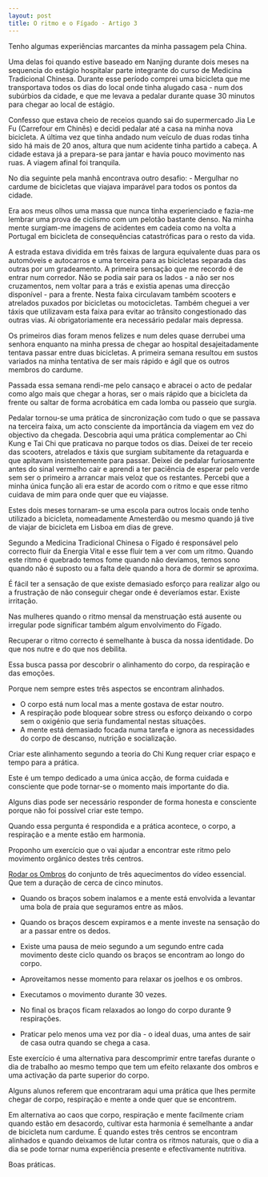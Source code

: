 ```yaml
---
layout: post
title: O ritmo e o Fígado - Artigo 3
--- 
```

Tenho algumas experiências marcantes da minha passagem pela China.

Uma delas foi quando estive baseado em Nanjing durante dois meses na sequencia do estágio hospitalar parte integrante do curso de Medicina Tradicional Chinesa. Durante esse período comprei uma bicicleta que me transportava todos os dias do local onde tinha alugado casa - num dos subúrbios da cidade, e que me levava a pedalar durante quase 30 minutos para chegar ao local de estágio.

Confesso que estava cheio de receios quando sai do supermercado Jia Le Fu (Carrefour em Chinês) e decidi pedalar até a casa na minha nova bicicleta. A última vez que tinha andado num veículo de duas rodas tinha sido há mais de 20 anos, altura que num acidente tinha partido a cabeça. A cidade estava já a prepara-se para jantar e havia pouco movimento nas ruas. A viagem afinal foi tranquila. 

No dia seguinte pela manhã encontrava outro desafio: - Mergulhar no cardume de bicicletas que viajava imparável para todos os pontos da cidade. 

Era aos meus olhos uma massa que nunca tinha experienciado e fazia-me lembrar uma prova de ciclismo com um pelotão bastante denso. Na minha mente surgiam-me imagens de acidentes em cadeia como na volta a Portugal em bicicleta de consequências catastróficas para o resto da vida.

A estrada estava dividida em três faixas de largura equivalente duas para os automóveis e autocarros e uma terceira para as bicicletas separada das outras por um gradeamento. A primeira sensação que me recordo é de entrar num corredor. Não se podia sair para os lados - a não ser nos cruzamentos, nem voltar para a trás e existia apenas uma direcção disponível - para a frente. Nesta faixa circulavam também scooters e atrelados puxados por bicicletas ou motocicletas. Também cheguei a ver táxis que utilizavam esta faixa para evitar ao trânsito congestionado das outras vias. Ai obrigatoriamente era necessário pedalar mais depressa.  

Os primeiros dias foram menos felizes e num deles quase derrubei uma senhora enquanto na minha pressa de chegar ao hospital desajeitadamente tentava passar entre duas bicicletas. A primeira semana resultou em sustos variados na minha tentativa de ser mais rápido e ágil que os outros membros do cardume.

Passada essa semana rendi-me pelo cansaço e abracei o acto de pedalar como algo mais que chegar a horas, ser o mais rápido que a bicicleta da frente ou saltar de forma acrobática em cada lomba ou passeio que surgia. 

Pedalar tornou-se uma prática de sincronização com tudo o que se passava na terceira faixa, um acto consciente da importância da viagem em vez do objectivo da chegada. Descobria aqui uma prática complementar ao Chi Kung e Tai Chi que praticava no parque todos os dias. Deixei de ter receio das scooters, atrelados e táxis que surgiam subitamente da retaguarda e que apitavam insistentemente para passar. Deixei de pedalar furiosamente antes do sinal vermelho cair e aprendi a ter paciência de esperar pelo verde sem ser o primeiro a arrancar mais veloz que os restantes. Percebi que a minha única função ali era estar de acordo com o ritmo e que esse ritmo cuidava de mim para onde quer que eu viajasse. 

Estes dois meses tornaram-se uma escola para outros locais onde tenho utilizado a bicicleta, nomeadamente Amesterdão ou mesmo quando já tive de viajar de bicicleta em Lisboa em dias de greve. 

Segundo a Medicina Tradicional Chinesa o Fígado é responsável pelo correcto fluir da Energia Vital e esse fluir tem a ver com um ritmo. Quando este ritmo é quebrado temos fome quando não devíamos, temos sono quando não é suposto ou a falta dele quando a hora de dormir se aproxima. 

É fácil ter a sensação de que existe demasiado esforço para realizar algo ou a frustração de não conseguir chegar onde é deveríamos estar. Existe irritação.

Nas mulheres quando o ritmo mensal da menstruação está ausente ou irregular pode significar também algum envolvimento do Fígado. 

Recuperar o ritmo correcto é semelhante à busca da nossa identidade. Do que nos nutre e do que nos debilita. 

Essa busca passa por descobrir o alinhamento do corpo, da respiração e das emoções. 

Porque nem sempre estes três aspectos se encontram alinhados.

+ O corpo está num local mas a mente gostava de estar noutro. 
+ A respiração pode bloquear sobre stress ou esforço deixando o corpo sem o oxigénio que seria fundamental nestas situações.
+ A mente está demasiado focada numa tarefa e ignora as necessidades do corpo de descanso, nutrição e socialização. 

Criar este alinhamento segundo a teoria do Chi Kung requer criar espaço e tempo para a prática.

Este é um tempo dedicado a uma única acção, de forma cuidada e consciente que pode tornar-se o momento mais importante do dia. 

Alguns dias pode ser necessário responder de forma honesta e consciente porque não foi possível criar este tempo. 

Quando essa pergunta é respondida e a prática acontece, o corpo, a respiração e a mente estão em harmonia. 

Proponho um exercício que o vai ajudar a encontrar este ritmo pelo movimento orgânico destes três centros. 

[Rodar os Ombros](https://vimeo.com/60335737#t=6m53s) do conjunto de três aquecimentos do vídeo essencial. Que tem a duração de cerca de cinco minutos.

+ Quando os braços sobem inalamos e a mente está envolvida a levantar uma bola de praia que seguramos entre as mãos. 

+ Quando os braços descem expiramos e a mente investe na sensação do ar a passar entre os dedos.

+ Existe uma pausa de meio segundo a um segundo entre cada movimento deste ciclo quando os braços se encontram ao longo do corpo. 

+ Aproveitamos nesse momento para relaxar os joelhos e os ombros. 

+ Executamos o movimento durante 30 vezes.

+ No final os braços ficam relaxados ao longo do corpo durante 9 respirações. 

+ Praticar pelo menos uma vez por dia - o ideal duas, uma antes de sair de casa outra quando se chega a casa. 

Este exercício é uma alternativa para descomprimir entre tarefas durante o dia de trabalho ao mesmo tempo que tem um efeito relaxante dos ombros e uma activação da parte superior do corpo.

Alguns alunos referem que encontraram aqui uma prática que lhes permite chegar de corpo, respiração e mente a onde quer que se encontrem.

Em alternativa ao caos que corpo, respiração e mente facilmente criam quando estão em desacordo, cultivar esta harmonia é semelhante a andar de bicicleta num cardume. É quando estes três centros se encontram alinhados e quando deixamos de lutar contra os ritmos naturais, que o dia a dia se pode tornar numa experiência presente e efectivamente nutritiva.

Boas práticas. 
